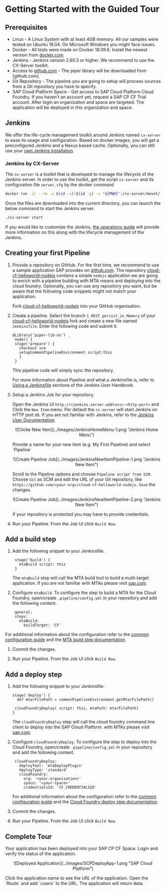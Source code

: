 # Getting Started with the Guided Tour

## Prerequisites

* Linux - A Linux System with at least 4GB memory. All our samples were tested on Ubuntu 16.04. On Microsoft Windows you might face issues.
* Docker - All tests were made on Docker 18.09.6. Install the newest version from [docker.com](https://docs.docker.com/install/)
* Jenkins - Jenkins version 2.60.3 or higher. We recommend to use the CX-Server toolkit.  
* Access to [github.com][github] - The piper library will be downloaded from [github.com].
* Git Repository - The pipeline you are going to setup will process sources from a Git repository you have to specify. 
* SAP Cloud Platform Space - Get access to SAP Cloud Platform Cloud Foundry. If you haven't an account yet, request a SAP CP CF Trial account. After login an organization and space are targeted. The application will be deployed in this organization and space.

## Jenkins

We offer the life-cycle management toolkit around Jenkins named `cx-server` to ease its usage and configuration. Based on docker images, you will get a preconfigured Jenkins and a Nexus based cache. 
Optionally, you can still use your [own Jenkins installation][guidedtour-my-own-jenkins].

### Jenkins by CX-Server

The `cx-server` is a toolkit that is developed to manage the lifecycle of the Jenkins server.
In order to use the toolkit, get the script `cx-server` and its configuration file `server.cfg` by the docker command

```sh
docker run -it --rm -u $(id -u):$(id -g) -v "${PWD}":/cx-server/mount/ ppiper/cx-server-companion:latest init-cx-server
```

Once the files are downloaded into the current directory, you can launch the below command to start the Jenkins server.

```sh
./cx-server start
```

If you would like to customize the Jenkins, [the operations guide](https://github.com/SAP/devops-docker-images/blob/master/docs/operations/cx-server-operations-guide.md) will provide more information on this along with the lifecycle management of the Jenkins. 


## Creating your first Pipeline

1. Provide a repository on GitHub. For the first time, we recommend to use a sample application SAP provides on [github.com][github]. The repository [cloud-cf-helloworld-nodejs][cloud-cf-helloworld-nodejs] contains a simple `nodejs` application we are going to enrich with a pipeline building with MTA means and deploying into the cloud foundry. Optionally, you can use any repository you want, but be aware that the following code snippets might not match your application.
   
   Fork [cloud-cf-helloworld-nodejs][cloud-cf-helloworld-nodejs] into your GitHub organisation. 
   
   
1. Create a pipeline. Select the branch `1_REST_persist_in_Memory` of your [cloud-cf-helloworld-nodejs] fork and create a new file named `Jenkinsfile`. Enter the following code and submit it.
   
   ```
   @Library('piper-lib-os') _
    node() {
    stage('prepare') {
      checkout scm
      setupCommonPipelineEnvironment script:this
      }
    }
   ```
   This pipeline code will simply sync the repository. 
   
   For more information about Pipeline and what a Jenkinsfile is, refer to [Using a Jenkinsfile][jenkins-io-jenkinsfile] sections of the Jenkins User Handbook.
   
   
1. Setup a Jenkins Job for your repository. 
   
   Open the Jenkins UI `http://<jenkins-server-address>:<http-port>` and Click the `New Item` menu. Per default the `cx-server` will start Jenkins on HTTP port `80`. If you are not familiar with Jenkins, refer to the [Jenkins User Documentation][jenkins-io-documentation].

   <p align="center">
   ![Clicke New Item](../images/JenkinsHomeMenu-1.png "Jenkins Home Menu")
   </p>  
   Provide a name for your new item (e.g. My First Pipeline) and select `Pipeline`

   <p align="center">
   ![Create Pipeline Job](../images/JenkinsNewItemPipeline-1.png "Jenkins New Item")
   </p>  

   Scroll to the Pipeline options and choose `Pipeline script from SCM`. Choose `Git` as SCM and edit the URL of your Git repository, like `https://github.com/<your-org>/cloud-cf-helloworld-nodejs`. `Save` the changes. 

   <p align="center">
   ![Create Pipeline Job](../images/JenkinsNewItemPipeline-2.png "Jenkins New Item")
   </p>  
   
   If your repository is protected you may have to provide credentials.

1. Run your Pipeline. From the Job UI click `Build Now`.

## Add a build step

1. Add the following snippet to your Jenkinsfile. 
   
   ```
    stage('build') {
      mtaBuild script: this
    }
   ```
   
   The `mtaBuild`  step will call the MTA build tool to build a multi-target application. If you are not familiar with MTAs please visit [sap.com][sap]. 

1. Configure `mtaBuild`. To configure the step to build a MTA for the Cloud Foundry, open/create `.pipeline/config.yml` in your repository and add the following content. 
   
   ```
    general:
    steps:
      mtaBuild:
        buildTarget: 'CF'
   ```

For additional information about the configuration refer to the [common configuration guide][resources-configuration] and the [MTA build step documentation][resources-step-mtabuild].

1. Commit the changes.

1. Run your Pipeline. From the Job UI click `Build Now`.

## Add a deploy step

1. Add the following snippet to your Jenkinsfile. 
   
   ```
   stage('deploy') {
     def mtarFilePath = commonPipelineEnvironment.getMtarFilePath()
   
    cloudFoundryDeploy( script: this, mtaPath: mtarFilePath)
   }
   ```
   
   The `cloudFoundryDeploy`  step will call the cloud foundry command line client to deploy into the SAP Cloud Platform. with MTAs please visit [sap.com][sap]. 

1. Configure `cloudFoundryDeploy`. To configure the step to deploy into the Cloud Foundry, open/create `.pipeline/config.yml` in your repository and add the following content. 

   ```
    cloudFoundryDeploy:
      deployTool: 'mtaDeployPlugin'
      deployType: 'standard'
      cloudFoundry:
        org: '<your-organisation>'
        space: '<your-space>'
        credentialsId: 'CF_CREDENTIALSID'
   ```

   For additional information about the configuration refer to the [common configuration guide][resources-configuration] and the [Cloud Foundry deploy step documentation][resources-step-cloudFoundryDeploy].

1. Commit the changes.

1. Run your Pipeline. From the Job UI click `Build Now`.

## Complete Tour  
Your application has been deployed into your SAP CP CF Space. Login and verify the status of the application.
   <p align="center">
   ![Deployed Application](../images/SCPDeployApp-1.png "SAP Cloud Platform")
   </p>  
Click the application name to see the URL of the application. Open the `Route` and add `/users` to the URL. The application will return data.  

[guidedtour-my-own-jenkins]:         myownjenkins.md
[resources-configuration]:           configuration.md
[resources-step-mtabuild]:           steps/mtaBuild.md
[resources-step-cloudFoundryDeploy]: steps/cloudFoundryDeploy.md
[devops-docker-images]:              https://github.com/SAP/devops-docker-images
[devops-docker-images-issues]:       https://github.com/SAP/devops-docker-images/issues
[cloud-cf-helloworld-nodejs]:  [https://github.com/SAP/cloud-cf-helloworld-nodejs]
[license]:                     LICENSE
[contribution]:                CONTRIBUTING.md
[sap]:                         https://www.sap.com
[github]:                      https://github.com
[jenkins-io-documentation]:    https://jenkins.io/doc/
[jenkins-io-jenkinsfile]:      https://jenkins.io/doc/book/pipeline/jenkinsfile

